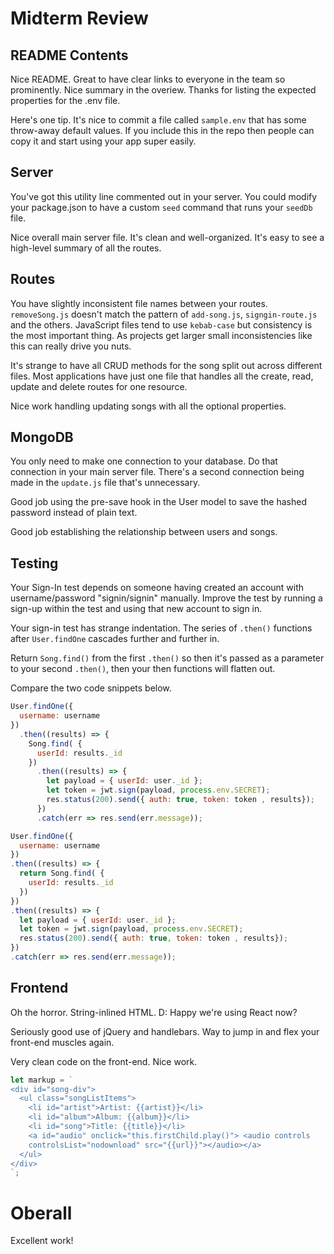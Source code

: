 # Midterm Review
## README Contents
Nice README. Great to have clear links to everyone in the team 
so prominently. Nice summary in the overiew. Thanks for listing 
the expected properties for the .env file.

Here's one tip. It's nice to commit a file called `sample.env`
that has some throw-away default values. If you include this
in the repo then people can copy it and start using your app
super easily.

## Server
You've got this utility line commented out in your server. You
could modify your package.json to have a custom `seed` command
that runs your `seedDb` file.

Nice overall main server file. It's clean and well-organized.
It's easy to see a high-level summary of all the routes.

## Routes
You have slightly inconsistent file names between your routes.
`removeSong.js` doesn't match the pattern of `add-song.js`,
`signgin-route.js` and the others. JavaScript files tend to
use `kebab-case` but consistency is the most important thing.
As projects get larger small inconsistencies like this can
really drive you nuts.

It's strange to have all CRUD methods for the song split out
across different files. Most applications have just one file 
that handles all the create, read, update and delete routes for
one resource.

Nice work handling updating songs with all the optional 
properties.

## MongoDB
You only need to make one connection to your database. Do that
connection in your main server file. There's a second connection
being made in the `update.js` file that's unnecessary.

Good job using the pre-save hook in the User model to save the
hashed password instead of plain text.

Good job establishing the relationship between users and songs.

## Testing
Your Sign-In test depends on someone having created an account
with username/password "signin/signin" manually. Improve the
test by running a sign-up within the test and using that new
account to sign in.

Your sign-in test has strange indentation. The series of
`.then()` functions after `User.findOne` cascades further
and further in.

Return `Song.find()` from the first `.then()` so then it's
passed as a parameter to your second `.then()`, then your
then functions will flatten out.

Compare the two code snippets below.

```js
User.findOne({
  username: username
})
  .then((results) => {
    Song.find( {
      userId: results._id
    })
      .then((results) => {
        let payload = { userId: user._id };
        let token = jwt.sign(payload, process.env.SECRET);
        res.status(200).send({ auth: true, token: token , results});
      })
      .catch(err => res.send(err.message));
```

```js
User.findOne({
  username: username
})
.then((results) => {
  return Song.find( {
    userId: results._id
  })
})
.then((results) => {
  let payload = { userId: user._id };
  let token = jwt.sign(payload, process.env.SECRET);
  res.status(200).send({ auth: true, token: token , results});
})
.catch(err => res.send(err.message));
```

## Frontend

Oh the horror. String-inlined HTML. D: Happy we're using React 
now?

Seriously good use of jQuery and handlebars. Way to jump in and
flex your front-end muscles again.

Very clean code on the front-end. Nice work.

```js
let markup = `
<div id="song-div">
  <ul class="songListItems">
    <li id="artist">Artist: {{artist}}</li>
    <li id="album">Album: {{album}}</li>
    <li id="song">Title: {{title}}</li>
    <a id="audio" onclick="this.firstChild.play()"> <audio controls
    controlsList="nodownload" src="{{url}}"></audio></a>
  </ul>
</div>
`;

```

# Oberall
Excellent work!